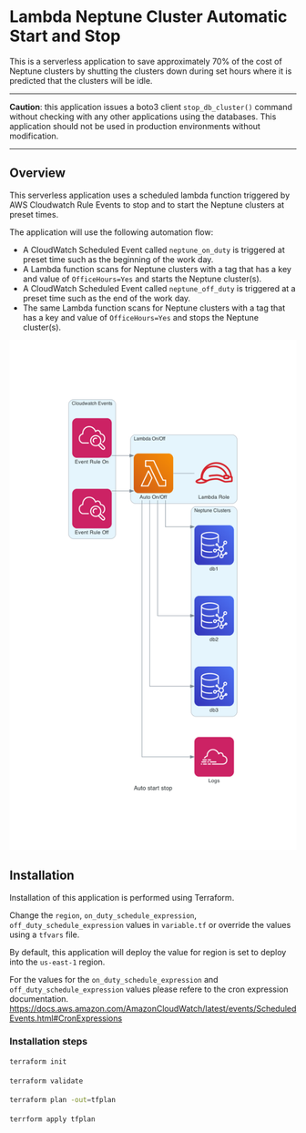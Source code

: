 # Lambda Neptune Cluster Automatic Start and Stop 

This is a serverless application to save approximately 70% of the cost of Neptune clusters by shutting the clusters down during set hours where it is predicted that the clusters will be idle.

------

**Caution**: this application issues a boto3 client `stop_db_cluster()` command without checking with any other applications using the databases. This application should not be used in production environments without modification.

------

## Overview

This serverless application uses a scheduled lambda function triggered by AWS Cloudwatch Rule Events to stop and to start the Neptune clusters at preset times.

The application will use the following automation flow:

- A CloudWatch Scheduled Event called `neptune_on_duty` is triggered at preset time such as the beginning of the work day.
- A Lambda function scans for Neptune clusters with a tag that has a key and value of `OfficeHours=Yes` and starts the Neptune cluster(s).
- A CloudWatch Scheduled Event called `neptune_off_duty` is triggered at a preset time such as the end of the work day.
- The same Lambda function scans for Neptune clusters with a tag that has a key and value of `OfficeHours=Yes` and stops the Neptune cluster(s).

![](./src/auto_start_stop.png)



## Installation

Installation of this application is performed using Terraform.

Change the `region`, `on_duty_schedule_expression`, `off_duty_schedule_expression` values in `variable.tf` or override the values using a `tfvars` file. 

By default, this application will deploy the value for region is set to deploy into the `us-east-1` region.

For the values for the `on_duty_schedule_expression` and `off_duty_schedule_expression` values please refere to the cron expression documentation. https://docs.aws.amazon.com/AmazonCloudWatch/latest/events/ScheduledEvents.html#CronExpressions

### Installation steps

```bash
terraform init

terraform validate

terraform plan -out=tfplan

terrform apply tfplan
```

